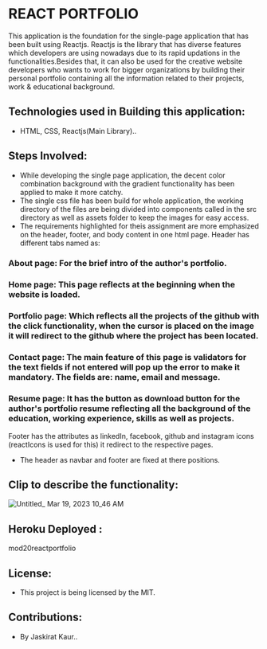 # REACT PORTFOLIO
This application is the foundation for the single-page application that has been built using Reactjs. Reactjs is the library that has diverse features which developers are using nowadays due to its rapid updations in the functionalities.Besides that, it can also be used for the creative website developers who wants to work for bigger organizations by building their personal portfolio containing all the information related to their projects, work & educational background.


## Technologies used in Building this application:
- HTML, CSS, Reactjs(Main Library)..

## Steps Involved:
- While developing the single page application, the decent color combination background with the gradient functionality has been applied to make it more catchy.
- The single css file has been build for whole application, the working directory of the files are being divided into components called in the src directory as well as assets folder to keep the images for easy access.
- The requirements highlighted for theis assignment are more emphasized on the header, footer, and body content in one html page. Header has different tabs named as:
### About page: For the brief intro of the author's portfolio.
### Home page: This page reflects at the beginning when the website is loaded.
### Portfolio page: Which reflects all the projects of the github with the click functionality, when the cursor is placed on  the image it will         redirect to the github where the project has been located.
### Contact page: The main feature of this page is validators for the text fields if not entered will pop up the error to make it mandatory. The fields are: name, email and message.
### Resume page: It has the button as download button for the author's portfolio resume reflecting all the background of the education, working experience, skills as well as projects.
           
Footer has the attributes as linkedIn, facebook, github and instagram icons (reactIcons is used for this) it redirect to the respective pages.
- The header as navbar and footer are fixed at there positions.

## Clip to describe the functionality:
![Untitled_ Mar 19, 2023 10_46 AM](https://user-images.githubusercontent.com/114631240/226183811-785fb93b-01e3-436d-8f8a-092fe4244c3b.gif)

## Heroku Deployed :
mod20reactportfolio

## License:
- This project is being licensed by the MIT.

## Contributions:
- By Jaskirat Kaur..
           
